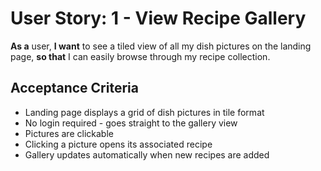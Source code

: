 # User Story: 1 - View Recipe Gallery

**As a** user,
**I want** to see a tiled view of all my dish pictures on the landing page,
**so that** I can easily browse through my recipe collection.

## Acceptance Criteria
* Landing page displays a grid of dish pictures in tile format
* No login required - goes straight to the gallery view
* Pictures are clickable
* Clicking a picture opens its associated recipe
* Gallery updates automatically when new recipes are added